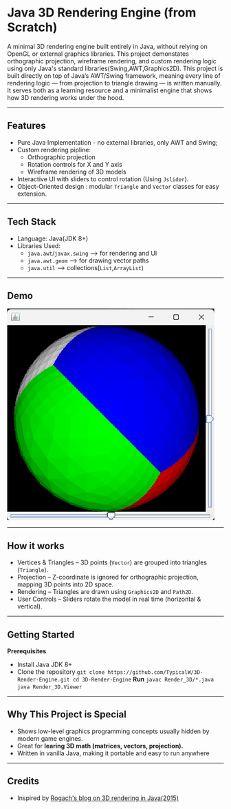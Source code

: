 # Java 3D Rendering Engine (from Scratch)
A minimal 3D rendering engine built entirely in Java, without relying on OpenGL or external graphics libraries. 
This project demonstates orthographic projection, wireframe rendering, and custom rendering logic using only Java's standard libraries(Swing,AWT,Graphics2D).
This project is built directly on top of Java’s AWT/Swing framework, meaning every line of rendering logic — from projection to triangle drawing — is written manually. It serves both as a learning resource and a minimalist engine that shows how 3D rendering works under the hood.

---
## Features
* Pure Java Implementation - no external libraries, only AWT and Swing;
* Custom rendering pipline:
    - Orthographic projection
    - Rotation controls for X and Y axis
    - Wireframe rendering of 3D models
* Interactive UI with sliders to control rotation (Using `Jslider`).
* Object-Oriented design : modular `Triangle` and `Vector` classes for easy extension.
---
## Tech Stack 
*  Language: Java(JDK 8+)
*  Libraries Used:
     - `java.awt`/`javax.swing` --> for rendering and UI
     - `java.awt.geom` --> for drawing vector paths
     - `java.util` --> collections(`List`,`ArrayList`)
---
## Demo
![3D Rendered Sphere](render3d.png)

---
## How it works
- Vertices & Triangles – 3D points (`Vector`) are grouped into triangles (`Triangle`).
- Projection – Z-coordinate is ignored for orthographic projection, mapping 3D points into 2D space.
- Rendering – Triangles are drawn using `Graphics2D` and `Path2D`.
- User Controls – Sliders rotate the model in real time (horizontal & vertical).

---

## Getting Started
<b>Prerequisites</b>
* Install Java JDK 8+
* Clone the repository
`git clone https://github.com/TypicalW/3D-Render-Engine.git
cd 3D-Render-Engine`
<b>Run</b>
`javac Render_3D/*.java
java Render_3D.Viewer`

---
## Why This Project is Special
* Shows low-level graphics programming concepts usually hidden by modern game engines.
* Great for <b>learing 3D math (matrices, vectors, projection).</b>
* Written in vanilla Java, making it portable and easy to run anywhere
---
## Credits
* Inspired by [Rogach's blog on 3D rendering in Java(2015)](http://blog.rogach.org/2015/08/how-to-create-your-own-simple-3d-render.html)


  


